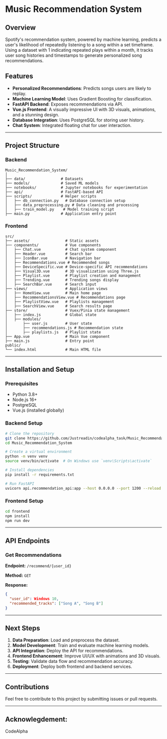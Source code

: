 # Music Recommendation System

## Overview
Spotify's recommendation system, powered by machine learning, predicts a user's likelihood of repeatedly listening to a song within a set timeframe. Using a dataset with 1 indicating repeated plays within a month, it tracks user song histories and timestamps to generate personalized song recommendations.

## Features
- **Personalized Recommendations**: Predicts songs users are likely to replay.
- **Machine Learning Model**: Uses Gradient Boosting for classification.
- **FastAPI Backend**: Exposes recommendations via API.
- **Vue.js Frontend**: A visually impressive UI with 3D visuals, animations, and a stunning design.
- **Database Integration**: Uses PostgreSQL for storing user history.
- **Chat System**: Integrated floating chat for user interaction.

---
## Project Structure

### Backend
```
Music_Recommendation_System/
│
├── data/                # Datasets
├── models/              # Saved ML models
├── notebooks/           # Jupyter notebooks for experimentation
├── api/                 # FastAPI-based API
├── scripts/             # Helper scripts
│   ├── db_connection.py   # Database connection setup
│   ├── data_preprocessing.py # Data cleaning and processing
│   ├── train_model.py    # Model training script
├── main.py              # Application entry point
```

### Frontend
```
src/
├── assets/                # Static assets
├── components/            # Vue components
│   ├── Chat.vue           # Chat system component
│   ├── Header.vue         # Search bar
│   ├── IconBar.vue        # Navigation bar
│   ├── Recommendations.vue # Recommended songs
│   ├── DeviceSpecific.vue # Device-specific API recommendations
│   ├── Visual3D.vue       # 3D visualization using Three.js
│   ├── Playlist.vue       # Playlist creation and management
│   ├── Trending.vue       # Trending songs display
│   ├── SearchBar.vue      # Search input
├── views/                 # Application views
│   ├── HomeView.vue       # Main home page
│   ├── RecommendationsView.vue # Recommendations page
│   ├── PlaylistView.vue   # Playlists management
│   ├── SearchView.vue     # Search results page
├── store/                 # Vuex/Pinia state management
│   ├── index.js           # Global state
│   ├── modules/
│       ├── user.js        # User state
│       ├── recommendations.js # Recommendation state
│       ├── playlists.js   # Playlist state
├── App.vue                # Main Vue component
├── main.js                # Entry point
public/
└── index.html             # Main HTML file
```

---
## Installation and Setup

### Prerequisites
- Python 3.8+
- Node.js 16+
- PostgreSQL
- Vue.js (installed globally)

### Backend Setup
```sh
# Clone the repository
git clone https://github.com/Justreadin/codealpha_task/Music_Recommendation_System.git
cd Music_Recommendation_System

# Create a virtual environment
python -m venv venv
source venv/bin/activate  # On Windows use `venv\Scripts\activate`

# Install dependencies
pip install -r requirements.txt

# Run FastAPI
uvicorn api.recommendation_api:app --host 0.0.0.0 --port 1200 --reload
```

### Frontend Setup
```sh
cd frontend
npm install
npm run dev
```

---
## API Endpoints

### Get Recommendations
**Endpoint:** `/recommend/{user_id}`

**Method:** `GET`

**Response:**
```json
{
  "user_id": Windows 10,
  "recommended_tracks": ["Song A", "Song B"]
}
```

---
## Next Steps
1. **Data Preparation**: Load and preprocess the dataset.
2. **Model Development**: Train and evaluate machine learning models.
3. **API Integration**: Deploy the API for recommendations.
4. **Frontend Enhancement**: Improve UI/UX with animations and 3D visuals.
5. **Testing**: Validate data flow and recommendation accuracy.
6. **Deployment**: Deploy both frontend and backend services.

---
## Contributions
Feel free to contribute to this project by submitting issues or pull requests.

---
## Acknowlegdement:
CodeAlpha

